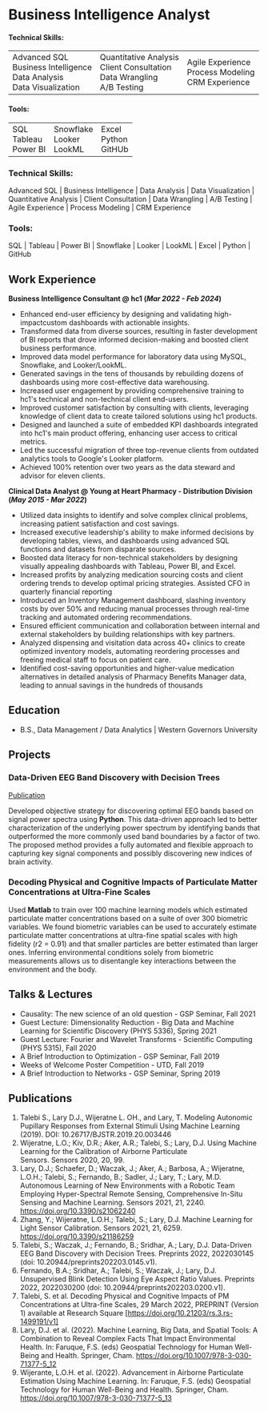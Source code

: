 # Business Intelligence Analyst
<h4 align="left">Technical Skills:</h4>
<table>
<tr>
  <td>
Advanced SQL<br>
Business Intelligence<br>
Data Analysis<br>
Data Visualization
  </td>
  
  <td>
Quantitative Analysis<br>
Client Consultation<br>
Data Wrangling<br>
A/B Testing<br>
  </td>
  
  <td>
Agile Experience<br>
Process Modeling<br>
CRM Experience
  </td>
</tr>
</table>

<h4 align="left">Tools:</h4>
<table>
<tr>
  <td>
    SQL<br>
    Tableau<br>
    Power BI
  </td>
  
  <td>
    Snowflake<br>
    Looker<br>
    LookML
  </td>
  
  <td>
    Excel<br>
    Python<br>
    GitHUb
  </td>
</tr>
</table>

### Technical Skills:
<p align="left">Advanced SQL | Business Intelligence | Data Analysis | Data Visualization | Quantitative Analysis | Client Consultation | Data Wrangling | A/B Testing | Agile Experience | Process Modeling | CRM Experience</p>

### Tools:
<p align="left">SQL | Tableau | Power BI | Snowflake | Looker | LookML | Excel | Python | GitHub</p>

## Work Experience
**Business Intelligence Consultant @ hc1 (_Mar 2022 - Feb 2024_)**
- Enhanced end-user efficiency by designing and validating high-impactcustom dashboards with actionable insights.
- Transformed data from diverse sources, resulting in faster development of BI reports that drove informed decision-making and boosted client business performance.
- Improved data model performance for laboratory data using MySQL, Snowflake, and Looker/LookML.
- Generated savings in the tens of thousands by rebuilding dozens of dashboards using more cost-effective data warehousing.
- Increased user engagement by providing comprehensive training to hc1's technical and non-technical client end-users.
- Improved customer satisfaction by consulting with clients, leveraging knowledge of client data to create tailored solutions using hc1 products.
- Designed and launched a suite of embedded KPI dashboards integrated into hc1's main product offering, enhancing user access to critical metrics.
- Led the successful migration of three top-revenue clients from outdated analytics tools to Google's Looker platform.
- Achieved 100% retention over two years as the data steward and advisor for eleven clients.

**Clinical Data Analyst @ Young at Heart Pharmacy - Distribution Division (_May 2015 - Mar 2022_)**
- Utilized data insights to identify and solve complex clinical problems, increasing patient satisfaction and cost savings.
- Increased executive leadership's ability to make informed decisions by developing tables, views, and dashboards using advanced SQL functions and datasets from disparate sources.
- Boosted data literacy for non-technical stakeholders by designing visually appealing dashboards with Tableau, Power BI, and Excel.
- Increased profits by analyzing medication sourcing costs and client ordering trends to develop optimal pricing strategies. Assisted CFO in quarterly financial reporting
- Introduced an Inventory Management dashboard, slashing inventory costs by over 50% and reducing manual processes through real-time tracking and automated ordering recommendations.
- Ensured efficient communication and collaboration between internal and external stakeholders by building relationships with key partners.
- Analyzed dispensing and visitation data across 40+ clinics to create optimized inventory models, automating reordering processes and freeing medical staff to focus on patient care.
- Identified cost-saving opportunities and higher-value medication alternatives in detailed analysis of Pharmacy Benefits Manager data, leading to annual savings in the hundreds of thousands

## Education	        		
- B.S., Data Management / Data Analytics | Western Governors University

## Projects
### Data-Driven EEG Band Discovery with Decision Trees
[Publication](https://www.mdpi.com/1424-8220/22/8/3048)

Developed objective strategy for discovering optimal EEG bands based on signal power spectra using **Python**. This data-driven approach led to better characterization of the underlying power spectrum by identifying bands that outperformed the more commonly used band boundaries by a factor of two. The proposed method provides a fully automated and flexible approach to capturing key signal components and possibly discovering new indices of brain activity.

### Decoding Physical and Cognitive Impacts of Particulate Matter Concentrations at Ultra-Fine Scales

Used **Matlab** to train over 100 machine learning models which estimated particulate matter concentrations based on a suite of over 300 biometric variables. We found biometric variables can be used to accurately estimate particulate matter concentrations at ultra-fine spatial scales with high fidelity (r2 = 0.91) and that smaller particles are better estimated than larger ones. Inferring environmental conditions solely from biometric measurements allows us to disentangle key interactions between the environment and the body.


## Talks & Lectures
- Causality: The new science of an old question - GSP Seminar, Fall 2021
- Guest Lecture: Dimensionality Reduction - Big Data and Machine Learning for Scientific Discovery (PHYS 5336), Spring 2021
- Guest Lecture: Fourier and Wavelet Transforms - Scientific Computing (PHYS 5315), Fall 2020
- A Brief Introduction to Optimization - GSP Seminar, Fall 2019
- Weeks of Welcome Poster Competition - UTD, Fall 2019
- A Brief Introduction to Networks - GSP Seminar, Spring 2019

## Publications
1. Talebi S., Lary D.J., Wijeratne L. OH., and Lary, T. Modeling Autonomic Pupillary Responses from External Stimuli Using Machine Learning (2019). DOI: 10.26717/BJSTR.2019.20.003446
2. Wijeratne, L.O.; Kiv, D.R.; Aker, A.R.; Talebi, S.; Lary, D.J. Using Machine Learning for the Calibration of Airborne Particulate Sensors. Sensors 2020, 20, 99.
3. Lary, D.J.; Schaefer, D.; Waczak, J.; Aker, A.; Barbosa, A.; Wijeratne, L.O.H.; Talebi, S.; Fernando, B.; Sadler, J.; Lary, T.; Lary, M.D. Autonomous Learning of New Environments with a Robotic Team Employing Hyper-Spectral Remote Sensing, Comprehensive In-Situ Sensing and Machine Learning. Sensors 2021, 21, 2240. https://doi.org/10.3390/s21062240
4. Zhang, Y.; Wijeratne, L.O.H.; Talebi, S.; Lary, D.J. Machine Learning for Light Sensor Calibration. Sensors 2021, 21, 6259. https://doi.org/10.3390/s21186259
5. Talebi, S.; Waczak, J.; Fernando, B.; Sridhar, A.; Lary, D.J. Data-Driven EEG Band Discovery with Decision Trees. Preprints 2022, 2022030145 (doi: 10.20944/preprints202203.0145.v1).
6. Fernando, B.A.; Sridhar, A.; Talebi, S.; Waczak, J.; Lary, D.J. Unsupervised Blink Detection Using Eye Aspect Ratio Values. Preprints 2022, 2022030200 (doi: 10.20944/preprints202203.0200.v1).
7. Talebi, S. et al. Decoding Physical and Cognitive Impacts of PM Concentrations at Ultra-fine Scales, 29 March 2022, PREPRINT (Version 1) available at Research Square [https://doi.org/10.21203/rs.3.rs-1499191/v1]
8. Lary, D.J. et al. (2022). Machine Learning, Big Data, and Spatial Tools: A Combination to Reveal Complex Facts That Impact Environmental Health. In: Faruque, F.S. (eds) Geospatial Technology for Human Well-Being and Health. Springer, Cham. https://doi.org/10.1007/978-3-030-71377-5_12
9. Wijerante, L.O.H. et al. (2022). Advancement in Airborne Particulate Estimation Using Machine Learning. In: Faruque, F.S. (eds) Geospatial Technology for Human Well-Being and Health. Springer, Cham. https://doi.org/10.1007/978-3-030-71377-5_13
